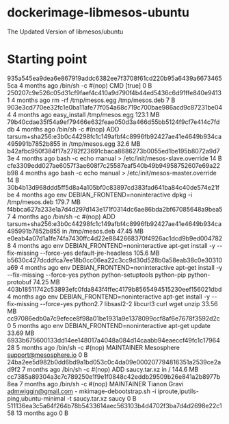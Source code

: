 dockerimage-libmesos-ubuntu
===========================

The Updated Version of libmesos/ubuntu




# Starting point
935a545ea9dea6e867919addc6382ee7f3708f61cd220b95a6439a66734655ca   4 months ago        /bin/sh -c #(nop) CMD [true]                                                                                                                            0 B
250207c9e526c05d31cf9faef4c410a9d790f4b44ed5436c6d91ffe840e94131   4 months ago        rm -rf /tmp/mesos.egg /tmp/mesos.deb                                                                                                                    7 B
903e3cd770ee32fc1e0ba11afe77f054a68c719c700bae986acd9c87231be044   4 months ago        easy_install /tmp/mesos.egg                                                                                                                             123.1 MB
79b40cdae35f54a9ef79466e632feae050d3a466d55bb5124f9cf7e414c7fddb   4 months ago        /bin/sh -c #(nop) ADD tarsum+sha256:e3b0c44298fc1c149afbf4c8996fb92427ae41e4649b934ca495991b7852b855 in /tmp/mesos.egg                                  32.6 MB
b42afbc950f384f17a2782f23691cbaca8686273b0055ed1be195b8072a9d73e   4 months ago        bash -c echo manual > /etc/init/mesos-slave.override                                                                                                    14 B
cfe3309edd027ae6057f3ae608f7c25587eaf540b49b94958752607e69a22b98   4 months ago        bash -c echo manual > /etc/init/mesos-master.override                                                                                                   14 B
30b4b13d968ddd5ff5d8a4a105bf0c83897cd383fad641ba84c40de574e21fbe   4 months ago        env DEBIAN_FRONTEND=noninteractive dpkg -i /tmp/mesos.deb                                                                                               179.7 MB
f4bbca627a233e1a7d4d297d143e171f0314dc6ae86bda2bf67085648a9bea57   4 months ago        /bin/sh -c #(nop) ADD tarsum+sha256:e3b0c44298fc1c149afbf4c8996fb92427ae41e4649b934ca495991b7852b855 in /tmp/mesos.deb                                  47.45 MB
e0eab4a07d1a1fe74fa7430ffc4d22e8842668370f4926ac1dcd9b9ed0047828   4 months ago        env DEBIAN_FRONTEND=noninteractive apt-get install -y --fix-missing --force-yes default-jre-headless                                                    105.6 MB
b5630c427dcddfca7ee18b0cc06ea22c3cc9d30d528b0a58eab38c0e30310a69   4 months ago        env DEBIAN_FRONTEND=noninteractive apt-get install -y --fix-missing --force-yes python python-setuptools python-pip python-protobuf                     74.25 MB
403b18511742c53893efc0fda843f4ffec4179b8565494515230eef156021dbd   4 months ago        env DEBIAN_FRONTEND=noninteractive apt-get install -y --fix-missing --force-yes python2.7 libsasl2-2 libcurl3 curl wget unzip                           33.56 MB
cc97086edb0a7c9efece8f98a01be1931a9e1378099ccf8af6e7678f3592d2c0   5 months ago        env DEBIAN_FRONTEND=noninteractive apt-get update                                                                                                       33.69 MB
6933b675600133dd14ee148017a4048a084d14caabb94eaeccf49fc1c1796428   5 months ago        /bin/sh -c #(nop) MAINTAINER Mesosphere support@mesosphere.io                                                                                           0 B
24ba2ee5d982b0dd6bd9a1bd053c0c4da09e000207794816351a2539ce2ad9f2   7 months ago        /bin/sh -c #(nop) ADD saucy.tar.xz in /                                                                                                                 144.6 MB
cc7385a89304a3c7c789250e1f9e1f0848c42eddb29509b26e841a2b8977b8ea   7 months ago        /bin/sh -c #(nop) MAINTAINER Tianon Gravi <admwiggin@gmail.com> - mkimage-debootstrap.sh -i iproute,iputils-ping,ubuntu-minimal -t saucy.tar.xz saucy   0 B
511136ea3c5a64f264b78b5433614aec563103b4d4702f3ba7d4d2698e22c158   13 months ago                                                                                                                                                               0 B
